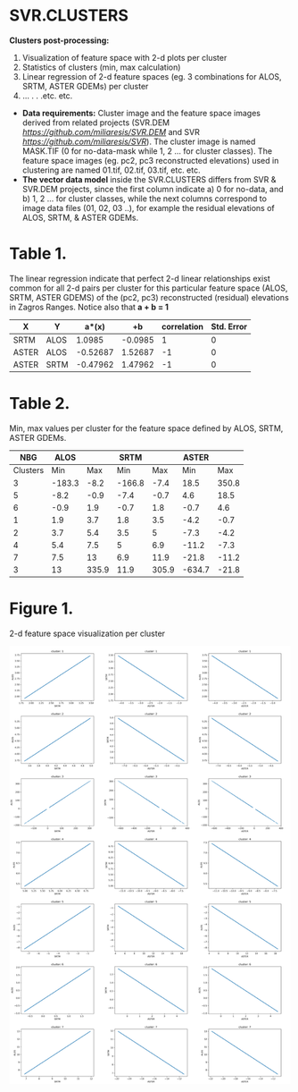 # SVR.CLUSTERS
**Clusters post-processing:**
1. Visualization of feature space with 2-d plots per cluster
1. Statistics of clusters (min, max calculation)
1. Linear regression of 2-d feature spaces (eg. 3 combinations for ALOS, SRTM, ASTER GDEMs) per cluster
1. ... . . .etc. etc.
* **Data requirements:** Cluster image and the feature space images derived from related projects (SVR.DEM  _https://github.com/miliaresis/SVR.DEM_ and SVR _https://github.com/miliaresis/SVR_). The cluster image is named MASK.TIF (0 for no-data-mask while 1, 2 ... for cluster classes). The feature space images (eg. pc2, pc3 reconstructed elevations) used in clustering are named 01.tif, 02.tif, 03.tif, etc. etc.
* **The vector data model** inside the SVR.CLUSTERS differs from SVR & SVR.DEM projects, since the first column indicate a) 0 for no-data, and b) 1, 2 ... for cluster classes, while the next columns correspond to image data files (01, 02, 03 ..), for example the residual elevations of ALOS, SRTM, & ASTER GDEMs.

# Table 1. 
The linear regression indicate that perfect 2-d linear relationships exist common for all 2-d pairs per cluster for this particular feature space (ALOS, SRTM, ASTER GDEMS) of the (pc2, pc3) reconstructed (residual) elevations in Zagros Ranges.  Notice also that **a + b = 1**

| X     	| Y     	| a*(x)    	| +b      	| correlation 	| Std. Error 	|
|--------	|--------	|----------	|---------	|-------------	|------------	|
| SRTM   	| ALOS   	| 1.0985   	| -0.0985 	| 1           	| 0          	|
| ASTER  	| ALOS   	| -0.52687 	| 1.52687 	| -1          	| 0          	|
| ASTER  	| SRTM   	| -0.47962 	| 1.47962 	| -1          	| 0          	|


# Table 2. 
Min, max values per cluster for the feature space defined by ALOS, SRTM, ASTER GDEMs.

| NBG      	| ALOS   	|       	| SRTM   	|       	| ASTER  	|       	|
|----------	|--------	|-------	|--------	|-------	|--------	|-------	|
| Clusters 	| Min    	| Max   	| Min    	| Max   	| Min    	| Max   	|
| 3        	| -183.3 	| -8.2  	| -166.8 	| -7.4  	| 18.5   	| 350.8 	|
| 5        	| -8.2   	| -0.9  	| -7.4   	| -0.7  	| 4.6    	| 18.5  	|
| 6        	| -0.9   	| 1.9   	| -0.7   	| 1.8   	| -0.7   	| 4.6   	|
| 1        	| 1.9    	| 3.7   	| 1.8    	| 3.5   	| -4.2   	| -0.7  	|
| 2        	| 3.7    	| 5.4   	| 3.5    	| 5     	| -7.3   	| -4.2  	|
| 4        	| 5.4    	| 7.5   	| 5      	| 6.9   	| -11.2  	| -7.3  	|
| 7        	| 7.5    	| 13    	| 6.9    	| 11.9  	| -21.8  	| -11.2 	|
| 3        	| 13     	| 335.9 	| 11.9   	| 305.9 	| -634.7 	| -21.8 	|

# Figure 1. 

2-d feature space visualization per cluster

![Example of output images](https://github.com/miliaresis/SVR.CLUSTERS/blob/master/mapping.png)

